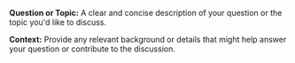 **Question or Topic:**
A clear and concise description of your question or the topic you'd like to discuss.

**Context:**
Provide any relevant background or details that might help answer your question or contribute to the discussion.
